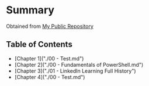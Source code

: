 # Summary

Obtained from [My Public Repository](https://github.com/SatanLovesPrinters/ZeroToHero)

## Table of Contents
- [Chapter 1]("./00 - Test.md")
- [Chapter 2]("./00 - Fundamentals of PowerShell.md")
- [Chapter 3]("./01 - LinkedIn Learning Full History")
- [Chapter 4]("./00 - Test.md")